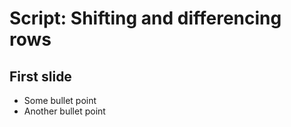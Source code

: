 # Script: Shifting and differencing rows

## First slide

- Some bullet point
- Another bullet point
